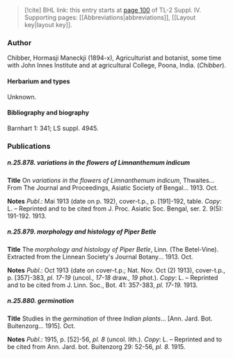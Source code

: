 > [!cite] BHL link: this entry starts at [page 100](https://www.biodiversitylibrary.org/item/103860#page/110/mode/1up) of TL-2 Suppl. IV.
> Supporting pages: [[Abbreviations|abbreviations]], [[Layout key|layout key]].

### Author

Chibber, Hormasji Maneckji (1894-x), Agriculturist and botanist, some time with John Innes Institute and at agricultural College, Poona, India. (*Chibber*).

#### Herbarium and types

Unknown.

#### Bibliography and biography

Barnhart 1: 341; LS suppl. 4945.

### Publications

##### n.25.878. variations in the flowers of Limnanthemum indicum

**Title**
On *variations in the flowers of Limnanthemum indicum*, Thwaites... From The Journal and Proceedings, Asiatic Society of Bengal... 1913. Oct.

**Notes**
*Publ*.: Mai 1913 (date on p. 192), cover-t.p., p. \[191\]-192, table. *Copy*: L. – Reprinted and to be cited from J. Proc. Asiatic Soc. Bengal, ser. 2. 9(5): 191-192. 1913.

##### n.25.879. morphology and histology of Piper Betle

**Title**
The *morphology and histology of Piper Betle*, Linn. (The Betel-Vine). Extracted from the Linnean Society's Journal Botany... 1913. Oct.

**Notes**
*Publ*.: Oct 1913 (date on cover-t.p.; Nat. Nov. Oct (2) 1913), cover-t.p., p. \[357\]-383, *pl. 17-19* (uncol., *17-18* draw., *19* phot.). *Copy*: L. – Reprinted and to be cited from J. Linn. Soc., Bot. 41: 357-383, *pl. 17-19.* 1913.

##### n.25.880. germination

**Title**
Studies in the *germination* of three *Indian plants*... \[Ann. Jard. Bot. Buitenzorg... 1915\]. Oct.

**Notes**
*Publ*.: 1915, p. \[52\]-56, *pl. 8* (uncol. lith.). *Copy*: L. – Reprinted and to be cited from Ann. Jard. bot. Buitenzorg 29: 52-56, *pl. 8.* 1915.

